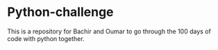 # Python-challenge
This is a repository for Bachir and Oumar to go through the 100 days of code with python together.
